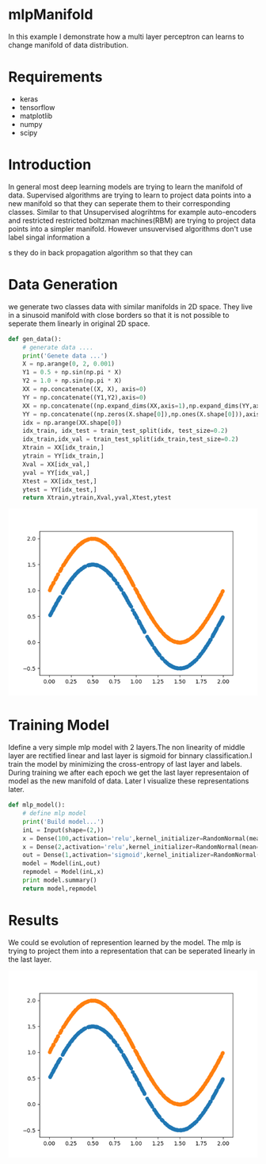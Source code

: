 # mlpManifold
In this example I demonstrate how a multi layer perceptron can learns to change manifold of data distribution.

# Requirements
* keras
* tensorflow
* matplotlib
* numpy
* scipy



# Introduction
In general most deep learning models are trying to learn the manifold of data. Supervised algorithms are trying to learn to project data points into a new manifold so that they can seperate them to their corresponding classes. Similar to that Unsupervised alogrihtms for example auto-encoders and restricted restricted boltzman machines(RBM) are trying to project data points into a simpler manifold. However unsuvervised algorithms don't use label singal information a 

s they do in back propagation algorithm so that they can 

# Data Generation
we generate two classes data with similar manifolds in 2D space. They live in a sinusoid manifold with close borders so that it is not possible to seperate them linearly in original 2D space.
``` python
def gen_data(): 
    # generate data ....
    print('Genete data ...')
    X = np.arange(0, 2, 0.001)
    Y1 = 0.5 + np.sin(np.pi * X)
    Y2 = 1.0 + np.sin(np.pi * X) 
    XX = np.concatenate((X, X), axis=0)
    YY = np.concatenate((Y1,Y2),axis=0)
    XX = np.concatenate((np.expand_dims(XX,axis=1),np.expand_dims(YY,axis=1)),axis=1)
    YY = np.concatenate((np.zeros(X.shape[0]),np.ones(X.shape[0])),axis=0)
    idx = np.arange(XX.shape[0])
    idx_train, idx_test = train_test_split(idx, test_size=0.2)
    idx_train,idx_val = train_test_split(idx_train,test_size=0.2)
    Xtrain = XX[idx_train,]
    ytrain = YY[idx_train,]
    Xval = XX[idx_val,]
    yval = YY[idx_val,]
    Xtest = XX[idx_test,]
    ytest = YY[idx_test,]
    return Xtrain,ytrain,Xval,yval,Xtest,ytest
```
<p align="center">
  <img "Original 2D space of data with sinusoid manifold." src="frames/0.png" />
</p>

# Training Model
Idefine a very simple mlp model with 2 layers.The non linearity of middle layer are rectified linear and last layer is sigmoid for binnary classification.I train the model by minimizing the cross-entropy of last layer and labels. During training we after each epoch we get the last layer representaion of model as the new manifold of data. Later I visualize these representations later.

``` python
def mlp_model():
    # define mlp model
    print('Build model...')
    inL = Input(shape=(2,))
    x = Dense(100,activation='relu',kernel_initializer=RandomNormal(mean=0.0, stddev=0.01, seed=77))(inL)
    x = Dense(2,activation='relu',kernel_initializer=RandomNormal(mean=0.0, stddev=0.01, seed=77))(x)
    out = Dense(1,activation='sigmoid',kernel_initializer=RandomNormal(mean=0.0, stddev=0.01, seed=77))(x)
    model = Model(inL,out)
    repmodel = Model(inL,x)
    print model.summary()
    return model,repmodel
``` 

# Results
We could se evolution of represention learned by the model. The mlp is trying to project them into a representation that can be seperated linearly in the last layer.
<p align="center">
  <img "Original 2D space of data with sinusoid manifold." src="frames/manifold.gif" />
</p>

